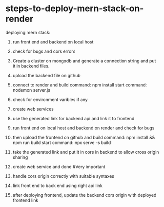 # steps-to-deploy-mern-stack-on-render
deploying mern stack:
1. run front end and backend on local host
2. check for bugs and cors errors
3. Create a cluster on mongodb and generate a connection string and put it in backend files.
4. upload the backend file on github
5. connect to render and 
build command: npm install
start command: nodemon server.js
6. check for environment varibles if any
7. create web services
8. use the generated link for backend api and link it to frontend


1. run front end on local host and backend on render and check for bugs
2. then upload the frontend on github and 
build command: npm install && npm run build
start command: npx serve -s build
3. take the generated link and put it in cors in backend to allow cross origin sharing
4. create web service and done
#Very important
1. handle cors origin correctly with suitable syntaxes
2. link front end to back end using right api link
3. after deploying frontend, update the backend cors origin with deployed frontend link

